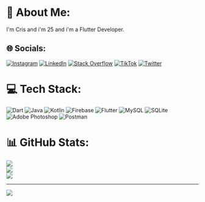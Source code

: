 # 💫 About Me:
I'm Cris and i'm 25 and i'm a Flutter Developer.


## 🌐 Socials:
[![Instagram](https://img.shields.io/badge/Instagram-%23E4405F.svg?logo=Instagram&logoColor=white)](https://instagram.com/crisjuaarezm) [![LinkedIn](https://img.shields.io/badge/LinkedIn-%230077B5.svg?logo=linkedin&logoColor=white)](https://linkedin.com/in/crisjuarezm) [![Stack Overflow](https://img.shields.io/badge/-Stackoverflow-FE7A16?logo=stack-overflow&logoColor=white)](https://stackoverflow.com/users/17339384) [![TikTok](https://img.shields.io/badge/TikTok-%23000000.svg?logo=TikTok&logoColor=white)](https://tiktok.com/@crisjuaarez) [![Twitter](https://img.shields.io/badge/Twitter-%231DA1F2.svg?logo=Twitter&logoColor=white)](https://twitter.com/crisjuaarez) 

# 💻 Tech Stack:
![Dart](https://img.shields.io/badge/dart-%230175C2.svg?style=for-the-badge&logo=dart&logoColor=white) ![Java](https://img.shields.io/badge/java-%23ED8B00.svg?style=for-the-badge&logo=java&logoColor=white) ![Kotlin](https://img.shields.io/badge/kotlin-%230095D5.svg?style=for-the-badge&logo=kotlin&logoColor=white) ![Firebase](https://img.shields.io/badge/firebase-%23039BE5.svg?style=for-the-badge&logo=firebase) ![Flutter](https://img.shields.io/badge/Flutter-%2302569B.svg?style=for-the-badge&logo=Flutter&logoColor=white) ![MySQL](https://img.shields.io/badge/mysql-%2300f.svg?style=for-the-badge&logo=mysql&logoColor=white) ![SQLite](https://img.shields.io/badge/sqlite-%2307405e.svg?style=for-the-badge&logo=sqlite&logoColor=white) ![Adobe Photoshop](https://img.shields.io/badge/adobephotoshop-%2331A8FF.svg?style=for-the-badge&logo=adobephotoshop&logoColor=white) ![Postman](https://img.shields.io/badge/Postman-FF6C37?style=for-the-badge&logo=postman&logoColor=white) 
# 📊 GitHub Stats:
![](https://github-readme-stats.vercel.app/api?username=crisjuaarezGit&theme=dark&hide_border=false&include_all_commits=false&count_private=false)<br/>
![](https://github-readme-streak-stats.herokuapp.com/?user=crisjuaarezGit&theme=dark&hide_border=false)<br/>
![](https://github-readme-stats.vercel.app/api/top-langs/?username=crisjuaarezGit&theme=dark&hide_border=false&include_all_commits=false&count_private=false&layout=compact)

---
[![](https://visitcount.itsvg.in/api?id=crisjuaarezGit&icon=4&color=1)](https://visitcount.itsvg.in)

